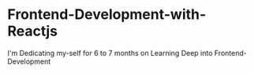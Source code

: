 # Frontend-Development-with-Reactjs
I'm Dedicating my-self for 6 to 7 months on Learning Deep into Frontend-Development
